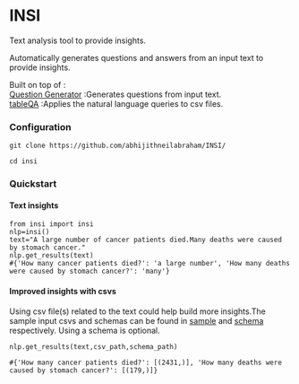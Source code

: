 # INSI
Text analysis tool to provide insights.

Automatically generates questions and answers from an input text  to provide insights.

Built on top of :   
[Question Generator](https://github.com/patil-suraj/question_generation) :Generates questions from input text.   
[tableQA](https://github.com/abhijithneilabraham/tableQA) :Applies the natural language queries to csv files.


### Configuration

```git clone https://github.com/abhijithneilabraham/INSI/```

```cd insi```

### Quickstart
#### Text insights

```
from insi import insi
nlp=insi()
text="A large number of cancer patients died.Many deaths were caused by stomach cancer."
nlp.get_results(text)
#{'How many cancer patients died?': 'a large number', 'How many deaths were caused by stomach cancer?': 'many'}
```
#### Improved insights with csvs

Using csv file(s) related to the text could help build more insights.The sample input csvs and schemas can be found in [sample](insi/sample) and [schema](insi/schema) respectively. Using a schema is optional.   


```
nlp.get_results(text,csv_path,schema_path)

#{'How many cancer patients died?': [(2431,)], 'How many deaths were caused by stomach cancer?': [(179,)]}
```

